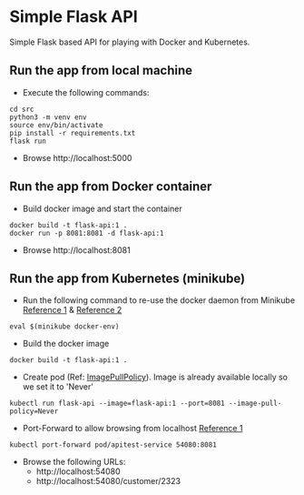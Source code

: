 # Simple Flask API

Simple Flask based API for playing with Docker and Kubernetes.

## Run the app from local machine

* Execute the following commands:
```
cd src
python3 -m venv env
source env/bin/activate
pip install -r requirements.txt
flask run
```
* Browse http://localhost:5000

## Run the app from Docker container

* Build docker image and start the container
```
docker build -t flask-api:1 .
docker run -p 8081:8081 -d flask-api:1
```
* Browse http://localhost:8081

## Run the app from Kubernetes (minikube)

* Run the following command to re-use the docker daemon from Minikube [Reference 1](https://minikube.sigs.k8s.io/docs/handbook/pushing/#1-pushing-directly-to-the-in-cluster-docker-daemon-docker-env) & [Reference 2](https://stackoverflow.com/questions/42564058/how-to-use-local-docker-images-with-minikube)

```
eval $(minikube docker-env)
```

* Build the docker image

```
docker build -t flask-api:1 .
```

* Create pod (Ref: [ImagePullPolicy](https://kubernetes.io/docs/concepts/containers/images/#image-pull-policy)). Image is already available locally so we set it to 'Never'
```
kubectl run flask-api --image=flask-api:1 --port=8081 --image-pull-policy=Never
```

* Port-Forward to allow browsing from localhost [Reference 1](https://stackoverflow.com/a/72452035)
```
kubectl port-forward pod/apitest-service 54080:8081
```

* Browse the following URLs: 
   * http://localhost:54080
   * http://localhost:54080/customer/2323
   